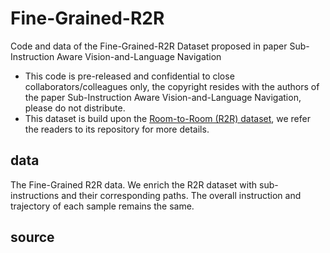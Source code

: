 # Fine-Grained-R2R
Code and data of the Fine-Grained-R2R Dataset proposed in paper Sub-Instruction Aware Vision-and-Language Navigation

* This code is pre-released and confidential to close collaborators/colleagues only, the copyright resides with the authors of the paper Sub-Instruction Aware Vision-and-Language Navigation, please do not distribute.
* This dataset is build upon the [Room-to-Room (R2R) dataset](https://github.com/peteanderson80/Matterport3DSimulator/tree/master/tasks/R2R), we refer the readers to its repository for more details.

## data
The Fine-Grained R2R data. We enrich the R2R dataset with sub-instructions and their corresponding paths. The overall instruction and trajectory of each sample remains the same.


## source
